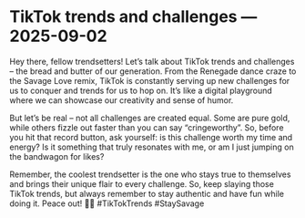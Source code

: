 # TikTok trends and challenges — 2025-09-02

Hey there, fellow trendsetters! Let’s talk about TikTok trends and challenges – the bread and butter of our generation. From the Renegade dance craze to the Savage Love remix, TikTok is constantly serving up new challenges for us to conquer and trends for us to hop on. It’s like a digital playground where we can showcase our creativity and sense of humor.

But let’s be real – not all challenges are created equal. Some are pure gold, while others fizzle out faster than you can say “cringeworthy”. So, before you hit that record button, ask yourself: is this challenge worth my time and energy? Is it something that truly resonates with me, or am I just jumping on the bandwagon for likes?

Remember, the coolest trendsetter is the one who stays true to themselves and brings their unique flair to every challenge. So, keep slaying those TikTok trends, but always remember to stay authentic and have fun while doing it. Peace out! 🤳✨ #TikTokTrends #StaySavage